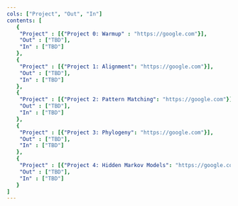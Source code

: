 ```yaml
---
cols: ["Project", "Out", "In"]
contents: [
   {
    "Project" : [{"Project 0: Warmup" : "https://google.com"}],
    "Out" : ["TBD"],
    "In" : ["TBD"]
   },
   {
    "Project" : [{"Project 1: Alignment": "https://google.com"}],
    "Out" : ["TBD"],
    "In" : ["TBD"]
   },
   {
    "Project" : [{"Project 2: Pattern Matching": "https://google.com"}],
    "Out" : ["TBD"],
    "In" : ["TBD"]
   },
   {
    "Project" : [{"Project 3: Phylogeny": "https://google.com"}],
    "Out" : ["TBD"],
    "In" : ["TBD"]
   },
   {
    "Project" : [{"Project 4: Hidden Markov Models": "https://google.com"}],
    "Out" : ["TBD"],
    "In" : ["TBD"]
   }
]
---
```

